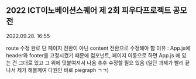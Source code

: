 ## 2022 ICT이노베이션스퀘어 제 2회 피우다프로젝트 공모전


2022.09.28. 16:55

route 수정 완료 
단 페이지 전환이 아닌 content 전환으로 수정해야 함
이유 : App.js에 header와 footer를 고정시켰기 때문에 컴포넌트, 페이지 이동으로 하면 App.js 에 있는 건 그대로 있고 그 위에 덧붙여져서 나옴
추후 수정할 필요 있음 (일단 과제가 빨리 끝나서 제가 해볼께여 다원인 바로 piegraph ㄱㄱ)
